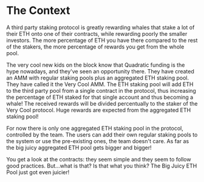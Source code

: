# The Context

A third party staking protocol is greatly rewarding whales that stake a lot of their ETH onto one of their contracts, while rewarding poorly the smaller investors. The more percentage of ETH you have there compared to the rest of the stakers, the more percentage of rewards you get from the whole pool.

The very cool new kids on the block know that Quadratic funding is the hype nowadays, and they've seen an opportunity there. They have created an AMM with regular staking pools plus an aggregated ETH staking pool. They have called it the Very Cool AMM. The ETH staking pool will add ETH to the third party pool from a single contract in the protocol, thus increasing the percentage of ETH staked for that single account and thus becoming a whale! The received rewards will be divided percentually to the staker of the Very Cool protocol. Huge rewards are expected from the aggregated ETH staking pool!

For now there is only one aggregated ETH staking pool in the protocol, controlled by the team. The users can add their own regular staking pools to the system or use the pre-existing ones, the team doesn't care. As far as the big juicy aggregated ETH pool gets bigger and bigger!

You get a look at the contracts: they seem simple and they seem to follow good practices. But...what is that? Is that what you think? The Big Juicy ETH Pool just got even juicier!
